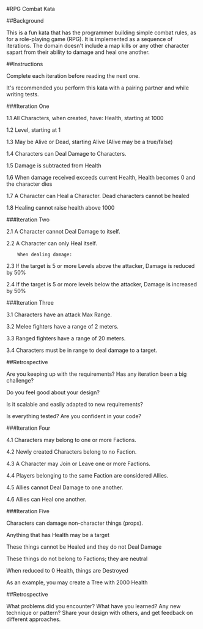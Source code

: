 #RPG Combat Kata

##Background

This is a fun kata that has the programmer building simple combat rules, as for a role-playing game (RPG). It is implemented as a sequence of iterations. The domain doesn't include a map kills or any other character sapart from their ability to damage and heal one another.

##Instructions

Complete each iteration before reading the next one.

It's recommended you perform this kata with a pairing partner and while writing tests.


###Iteration One

1.1     All Characters, when created, have:
        Health, starting at 1000

1.2      Level, starting at 1

1.3     May be Alive or Dead, starting Alive (Alive may be a true/false)

1.4     Characters can Deal Damage to Characters.

1.5     Damage is subtracted from Health

1.6     When damage received exceeds current 
        Health, Health becomes 0 and the character dies

1.7     A Character can Heal a Character.
        Dead characters cannot be healed

1.8     Healing cannot raise health above 1000


###Iteration Two

2.1     A Character cannot Deal Damage to itself.

2.2     A Character can only Heal itself.
        
        When dealing damage:

2.3     If the target is 5 or more Levels above the attacker, Damage is reduced by 50%

2.4     If the target is 5 or more levels below the attacker, Damage is increased by 50%


###Iteration Three

3.1     Characters have an attack Max Range.

3.2     Melee fighters have a range of 2 meters.

3.3     Ranged fighters have a range of 20 meters.

3.4     Characters must be in range to deal damage to a target.

##Retrospective

Are you keeping up with the requirements? Has any iteration been a big challenge?

Do you feel good about your design? 

Is it scalable and easily adapted to new requirements?

Is everything tested? Are you confident in your code?

###Iteration Four

4.1     Characters may belong to one or more Factions.

4.2     Newly created Characters belong to no Faction.

4.3     A Character may Join or Leave one or more Factions.

4.4     Players belonging to the same Faction are considered Allies.

4.5     Allies cannot Deal Damage to one another.

4.6     Allies can Heal one another.


###Iteration Five

Characters can damage non-character things (props).

Anything that has Health may be a target

These things cannot be Healed and they do not Deal Damage

These things do not belong to Factions; they are neutral

When reduced to 0 Health, things are Destroyed

As an example, you may create a Tree with 2000 Health


##Retrospective

What problems did you encounter?
What have you learned? Any new technique or pattern?
Share your design with others, and get feedback on different approaches.
